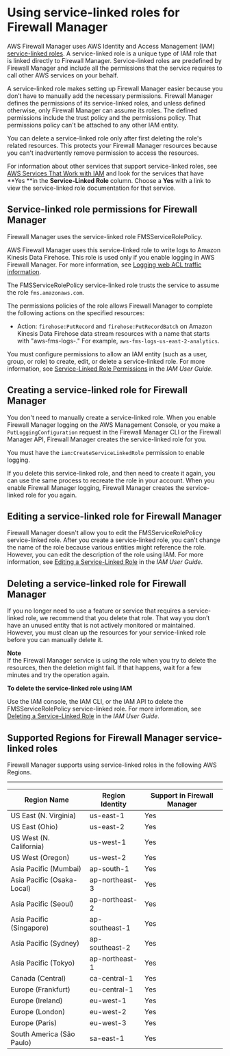 # Using service\-linked roles for Firewall Manager<a name="fms-using-service-linked-roles"></a>

AWS Firewall Manager uses AWS Identity and Access Management \(IAM\)[ service\-linked roles](https://docs.aws.amazon.com/IAM/latest/UserGuide/id_roles_terms-and-concepts.html#iam-term-service-linked-role)\. A service\-linked role is a unique type of IAM role that is linked directly to Firewall Manager\. Service\-linked roles are predefined by Firewall Manager and include all the permissions that the service requires to call other AWS services on your behalf\. 

A service\-linked role makes setting up Firewall Manager easier because you don’t have to manually add the necessary permissions\. Firewall Manager defines the permissions of its service\-linked roles, and unless defined otherwise, only Firewall Manager can assume its roles\. The defined permissions include the trust policy and the permissions policy\. That permissions policy can't be attached to any other IAM entity\.

You can delete a service\-linked role only after first deleting the role's related resources\. This protects your Firewall Manager resources because you can't inadvertently remove permission to access the resources\.

For information about other services that support service\-linked roles, see [AWS Services That Work with IAM](https://docs.aws.amazon.com/IAM/latest/UserGuide/reference_aws-services-that-work-with-iam.html) and look for the services that have **Yes **in the **Service\-Linked Role** column\. Choose a **Yes** with a link to view the service\-linked role documentation for that service\.

## Service\-linked role permissions for Firewall Manager<a name="fms-slr-permissions"></a>

Firewall Manager uses the service\-linked role FMSServiceRolePolicy\.

AWS Firewall Manager uses this service\-linked role to write logs to Amazon Kinesis Data Firehose\. This role is used only if you enable logging in AWS Firewall Manager\. For more information, see [Logging web ACL traffic information](logging.md)\.

The FMSServiceRolePolicy service\-linked role trusts the service to assume the role `fms.amazonaws.com`\. 

The permissions policies of the role allows Firewall Manager to complete the following actions on the specified resources:
+ Action: `firehose:PutRecord` and `firehose:PutRecordBatch` on Amazon Kinesis Data Firehose data stream resources with a name that starts with "aws\-fms\-logs\-\." For example, `aws-fms-logs-us-east-2-analytics`\.

You must configure permissions to allow an IAM entity \(such as a user, group, or role\) to create, edit, or delete a service\-linked role\. For more information, see [Service\-Linked Role Permissions](https://docs.aws.amazon.com/IAM/latest/UserGuide/using-service-linked-roles.html#service-linked-role-permissions) in the *IAM User Guide*\.

## Creating a service\-linked role for Firewall Manager<a name="fms-create-slr"></a>

You don't need to manually create a service\-linked role\. When you enable Firewall Manager logging on the AWS Management Console, or you make a `PutLoggingConfiguration` request in the Firewall Manager CLI or the Firewall Manager API, Firewall Manager creates the service\-linked role for you\. 

You must have the `iam:CreateServiceLinkedRole` permission to enable logging\.

If you delete this service\-linked role, and then need to create it again, you can use the same process to recreate the role in your account\. When you enable Firewall Manager logging, Firewall Manager creates the service\-linked role for you again\. 

## Editing a service\-linked role for Firewall Manager<a name="fms-edit-slr"></a>

Firewall Manager doesn't allow you to edit the FMSServiceRolePolicy service\-linked role\. After you create a service\-linked role, you can't change the name of the role because various entities might reference the role\. However, you can edit the description of the role using IAM\. For more information, see [Editing a Service\-Linked Role](https://docs.aws.amazon.com/IAM/latest/UserGuide/using-service-linked-roles.html#edit-service-linked-role) in the *IAM User Guide*\.

## Deleting a service\-linked role for Firewall Manager<a name="fms-delete-slr"></a>

If you no longer need to use a feature or service that requires a service\-linked role, we recommend that you delete that role\. That way you don’t have an unused entity that is not actively monitored or maintained\. However, you must clean up the resources for your service\-linked role before you can manually delete it\.

**Note**  
If the Firewall Manager service is using the role when you try to delete the resources, then the deletion might fail\. If that happens, wait for a few minutes and try the operation again\.

**To delete the service\-linked role using IAM**

Use the IAM console, the IAM CLI, or the IAM API to delete the FMSServiceRolePolicy service\-linked role\. For more information, see [Deleting a Service\-Linked Role](https://docs.aws.amazon.com/IAM/latest/UserGuide/using-service-linked-roles.html#delete-service-linked-role) in the *IAM User Guide*\.

## Supported Regions for Firewall Manager service\-linked roles<a name="fms-slr-regions"></a>

Firewall Manager supports using service\-linked roles in the following AWS Regions\.


****  

| Region Name | Region Identity | Support in Firewall Manager | 
| --- | --- | --- | 
| US East \(N\. Virginia\) | us\-east\-1 | Yes | 
| US East \(Ohio\) | us\-east\-2 | Yes | 
| US West \(N\. California\) | us\-west\-1 | Yes | 
| US West \(Oregon\) | us\-west\-2 | Yes | 
| Asia Pacific \(Mumbai\) | ap\-south\-1 | Yes | 
| Asia Pacific \(Osaka\-Local\) | ap\-northeast\-3 | Yes | 
| Asia Pacific \(Seoul\) | ap\-northeast\-2 | Yes | 
| Asia Pacific \(Singapore\) | ap\-southeast\-1 | Yes | 
| Asia Pacific \(Sydney\) | ap\-southeast\-2 | Yes | 
| Asia Pacific \(Tokyo\) | ap\-northeast\-1 | Yes | 
| Canada \(Central\) | ca\-central\-1 | Yes | 
| Europe \(Frankfurt\) | eu\-central\-1 | Yes | 
| Europe \(Ireland\) | eu\-west\-1 | Yes | 
| Europe \(London\) | eu\-west\-2 | Yes | 
| Europe \(Paris\) | eu\-west\-3 | Yes | 
| South America \(São Paulo\) | sa\-east\-1 | Yes | 